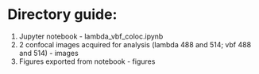 # Directory guide:

1) Jupyter notebook - lambda_vbf_coloc.ipynb
2) 2 confocal images acquired for analysis (lambda 488 and 514; vbf 488 and 514) - images
3) Figures exported from notebook - figures
